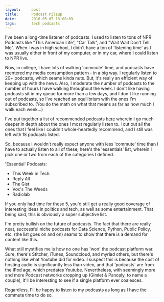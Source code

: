 ```yaml
---
layout:     post
title:      Podcast Pileup
date:       2016-05-07 13:08:03
tags:       tech podcasts
---
```


I've been a long-time listener of podcasts. I used to listen to tons of NPR Podcasts like "This American Life", "Car Talk", and "Wait Wait Don't Tell Me". When I was in high school, I didn't have a ton of 'listening time' as I was usually either in front of my computer, or in my car, where I could listen to NPR live.

Now, in college, I have lots of walking 'commute' time, and podcasts have reentered my media consumption pattern - in a big way. I regularly listen to 20+ podcasts, which seams kinda nuts. But, it's really an efficient way of keeping up with the news. Also, I moderate the number of podcasts to the number of hours I have walking throughout the week. I don't like having podcasts sit in my queue for more than a few days, and I don't like running out of podcasts, so I've reached an equilibrium with the ones I'm subscribed to. (You do the math on what that means as far as how much I walk each week...)<!--break-->

I've put together a list of recommended podcasts [here](/podcasts) wherein I go much deeper in depth about the ones I most regularly listen to. I cut out all the ones that I feel like I couldn't whole-heartedly recommend, and I still was left with 18 podcasts listed.

So, because I wouldn't really expect anyone with less 'commute' time than I have to actually listen to all of these, here's the 'essentials' list, wherein I pick one or two from each of the categories I defined.

'Essential' Podcasts:

* This Week in Tech
* Reply All
* The Gist
* Vox's The Weeds
* Radiolab

If you only had time for these 5, you'd still get a really good coverage of interesting ideas in politics and tech, as well as some entertainment. That being said, this is obviously a super subjective list.

I'm pretty bullish on the future of podcasts. The fact that there are really neat, successful niche podcasts for Data Science, Python, Public Policy, etc. (the list goes on and on) seams to show that there is a demand for content like this.

What still mystifies me is how no one has 'won' the podcast platform war. Sure, there's Stitcher, iTunes, Soundcloud, and myriad others, but there's nothing like what Youtube did for video. I suspect this is because the cost of hosting audio is significantly less than video, and that 'podcasts' are from the iPod age, which predates Youtube. Nevertheless, with seemingly more and more Podcast networks cropping up (Gimlet & Panoply, to name a couple), it'll be interesting to see if a single platform ever coalesces.

Regardless, I'll be happy to listen to my podcasts as long as I have the commute time to do so.